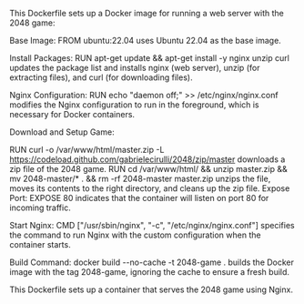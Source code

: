 This Dockerfile sets up a Docker image for running a web server with the 2048 game:

Base Image: FROM ubuntu:22.04 uses Ubuntu 22.04 as the base image.

Install Packages: RUN apt-get update && apt-get install -y nginx unzip curl updates the package list and installs nginx (web server), unzip (for extracting files), and curl (for downloading files).

Nginx Configuration: RUN echo "daemon off;" >> /etc/nginx/nginx.conf modifies the Nginx configuration to run in the foreground, which is necessary for Docker containers.

Download and Setup Game:

RUN curl -o /var/www/html/master.zip -L https://codeload.github.com/gabrielecirulli/2048/zip/master downloads a zip file of the 2048 game.
RUN cd /var/www/html/ && unzip master.zip && mv 2048-master/* . && rm -rf 2048-master master.zip unzips the file, moves its contents to the right directory, and cleans up the zip file.
Expose Port: EXPOSE 80 indicates that the container will listen on port 80 for incoming traffic.

Start Nginx: CMD ["/usr/sbin/nginx", "-c", "/etc/nginx/nginx.conf"] specifies the command to run Nginx with the custom configuration when the container starts.

Build Command: docker build --no-cache -t 2048-game . builds the Docker image with the tag 2048-game, ignoring the cache to ensure a fresh build.

This Dockerfile sets up a container that serves the 2048 game using Nginx.
